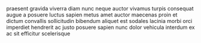 praesent gravida viverra diam nunc neque auctor vivamus turpis consequat augue a
posuere luctus sapien metus amet auctor maecenas proin et dictum convallis
sollicitudin bibendum aliquet est sodales lacinia morbi orci imperdiet
hendrerit ac justo posuere sapien nunc dolor vehicula interdum ex ac sit
efficitur scelerisque